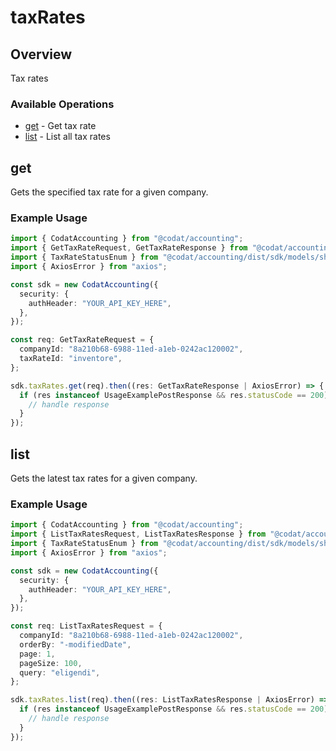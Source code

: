 # taxRates

## Overview

Tax rates

### Available Operations

* [get](#get) - Get tax rate
* [list](#list) - List all tax rates

## get

Gets the specified tax rate for a given company.

### Example Usage

```typescript
import { CodatAccounting } from "@codat/accounting";
import { GetTaxRateRequest, GetTaxRateResponse } from "@codat/accounting/dist/sdk/models/operations";
import { TaxRateStatusEnum } from "@codat/accounting/dist/sdk/models/shared";
import { AxiosError } from "axios";

const sdk = new CodatAccounting({
  security: {
    authHeader: "YOUR_API_KEY_HERE",
  },
});

const req: GetTaxRateRequest = {
  companyId: "8a210b68-6988-11ed-a1eb-0242ac120002",
  taxRateId: "inventore",
};

sdk.taxRates.get(req).then((res: GetTaxRateResponse | AxiosError) => {
  if (res instanceof UsageExamplePostResponse && res.statusCode == 200) {
    // handle response
  }
});
```

## list

Gets the latest tax rates for a given company.

### Example Usage

```typescript
import { CodatAccounting } from "@codat/accounting";
import { ListTaxRatesRequest, ListTaxRatesResponse } from "@codat/accounting/dist/sdk/models/operations";
import { TaxRateStatusEnum } from "@codat/accounting/dist/sdk/models/shared";
import { AxiosError } from "axios";

const sdk = new CodatAccounting({
  security: {
    authHeader: "YOUR_API_KEY_HERE",
  },
});

const req: ListTaxRatesRequest = {
  companyId: "8a210b68-6988-11ed-a1eb-0242ac120002",
  orderBy: "-modifiedDate",
  page: 1,
  pageSize: 100,
  query: "eligendi",
};

sdk.taxRates.list(req).then((res: ListTaxRatesResponse | AxiosError) => {
  if (res instanceof UsageExamplePostResponse && res.statusCode == 200) {
    // handle response
  }
});
```

